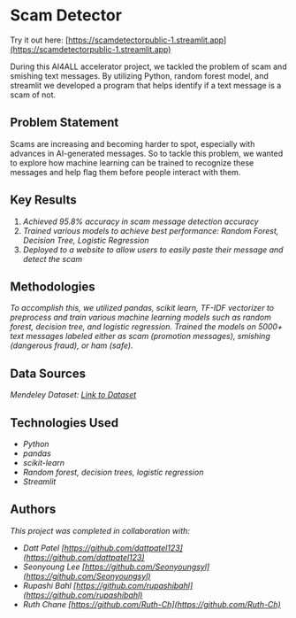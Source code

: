 # Scam Detector 

Try it out here: [https://scamdetectorpublic-1.streamlit.app](https://scamdetectorpublic-1.streamlit.app)

During this AI4ALL accelerator project, we tackled the problem of scam and smishing text messages. By utilizing Python, random forest model, and streamlit we developed a program that helps identify if a text message is a scam of not. 



## Problem Statement <!--- do not change this line -->


Scams are increasing and becoming harder to spot, especially with advances in AI-generated messages. So to tackle this problem, we wanted to explore how machine learning can be trained to recognize these messages and help flag them before people interact with them.

## Key Results <!--- do not change this line -->



1. *Achieved 95.8% accuracy in scam message detection accuracy*
2. *Trained various models to achieve best performance: Random Forest, Decision Tree, Logistic Regression*
3. *Deployed to a website to allow users to easily paste their message and detect the scam*


## Methodologies <!--- do not change this line -->

*To accomplish this, we utilized pandas, scikit learn, TF-IDF vectorizer to preprocess and train various machine learning models such as random forest, decision tree, and logistic regression.*
*Trained the models on 5000+ text messages labeled either as scam (promotion messages), smishing (dangerous fraud), or ham (safe).*



## Data Sources <!--- do not change this line -->
*Mendeley Dataset: [Link to Dataset](https://data.mendeley.com/datasets/f45bkkt8pr/1)*

## Technologies Used <!--- do not change this line -->


- *Python*
- *pandas*
- *scikit-learn*
- *Random forest, decision trees, logistic regression*
- *Streamlit*


## Authors <!--- do not change this line -->



*This project was completed in collaboration with:*
- *Datt Patel [https://github.com/dattpatel123](https://github.com/dattpatel123)*
- *Seonyoung Lee [https://github.com/Seonyoungsyl](https://github.com/Seonyoungsyl)*
- *Rupashi Bahl [https://github.com/rupashibahl](https://github.com/rupashibahl)*
- *Ruth Chane [https://github.com/Ruth-Ch](https://github.com/Ruth-Ch)*
